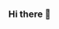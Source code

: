 ### Hi there 👋

<!--
**pythaqua/pythaqua** is a ✨ _special_ ✨ repository because its `README.md` (this file) appears on your GitHub profile.

Here are some ideas to get you started:

- 🔭 I’m currently working on ...
- 🌱 I’m currently learning ...
- 👯 I’m looking to collaborate on ...
- 🤔 I’m looking for help with ...
- 💬 Ask me about ...
- 📫 How to reach me: ...
- 😄 Pronouns: ...
- ⚡ Fun fact: ...
-->

<!-- ![pythaqua's github stats](https://github-readme-stats.vercel.app/api?username=pythaqua&count_private=true&show_icons=true&layout=default)
![Top Langs](https://github-readme-stats.vercel.app/api/top-langs/?username=pythaqua&layout=compact&hide=ruby&count_private=true&langs_count=10)
![willianrod's wakatime stats](https://github-readme-stats.vercel.app/api/wakatime?username=pythaqua) -->
